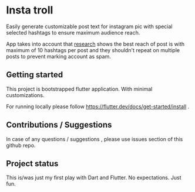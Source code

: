 # Insta troll

Easily generate customizable post text for instagram pic with special selected hashtags to ensure maximum audience reach.

App takes into account that [research](https://sproutsocial.com/insights/social-media-character-counter/#instagram) shows the best reach of post is with maximum of 10 hashtags per post and they shouldn't repeat on multiple posts to prevent marking account as spam.

## Getting started

This project is bootstrapped flutter application. With minimal customizations.

For running locally please follow https://flutter.dev/docs/get-started/install .

## Contributions / Suggestions

In case of any questions / suggestions , please use issues section of this github repo.

## Project status

This is/was just my first play with Dart and Flutter. No expectations. Just fun.



